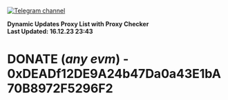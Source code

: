 [![Telegram channel](https://img.shields.io/endpoint?url=https://runkit.io/damiankrawczyk/telegram-badge/branches/master?url=https://t.me/n4z4v0d)](https://t.me/n4z4v0d) 

**Dynamic Updates Proxy List with Proxy Checker**  
**Last Updated: 16.12.23 23:43**

# DONATE (_any evm_) - 0xDEADf12DE9A24b47Da0a43E1bA70B8972F5296F2
